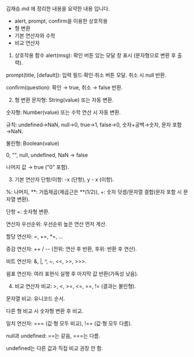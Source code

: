 김재승.md 에 정리한 내용을 요약한 내용 입니다.

- alert, prompt, confirm을 이용한 상호작용
- 형 변환
- 기본 연산자와 수학
- 비교 연산자

1. 상호작용 함수
alert(msg): 확인 버튼 있는 모달 창 표시 (문자형으로 변환 후 출력).

prompt(title, [default]): 입력 필드·확인·취소 버튼 모달. 취소 시 null 반환.

confirm(question): 확인 → true, 취소 → false 반환.

2. 형 변환
문자형: String(value) 또는 자동 변환.

숫자형: Number(value) 또는 수학 연산 시 자동 변환.

규칙: undefined→NaN, null→0, true→1, false→0, 숫자+공백→숫자, 문자 포함→NaN.

불린형: Boolean(value)

0, "", null, undefined, NaN → false

나머지 값 → true ("0" 포함).

3. 기본 연산자
단항/이항: -x (단항), y - x (이항).

%: 나머지, **: 거듭제곱(제곱근은 **(1/2)),
+: 숫자 덧셈/문자열 결합(문자 포함 시 문자열 변환).

단항 +: 숫자형 변환.

연산자 우선순위: 우선순위 높은 연산 먼저 계산.

할당 연산자: =, +=, *=, ...

증감 연산자: ++ / -- (전위: 연산 후 반환, 후위: 반환 후 연산).

비트 연산자: &, |, ^, ~, <<, >>, >>>.

쉼표 연산자: 여러 표현식 실행 후 마지막 값 반환(가독성 낮음).

4. 비교 연산자
비교: >, <, >=, <=, ==, != (결과는 불린형).

문자열 비교: 유니코드 순서.

다른 형 비교 시 숫자형 변환 후 비교.

일치 연산자: === (값·형 모두 비교), !== (값·형 모두 다름).

null과 undefined: ==는 같음, ===는 다름.

undefined는 다른 값과 직접 비교 권장 안 함.